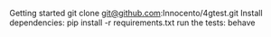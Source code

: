 Getting started
git clone git@github.com:Innocento/4gtest.git
Install dependencies: pip install -r requirements.txt
run the tests: behave
